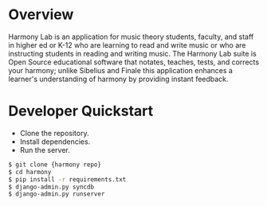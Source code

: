 # Overview

Harmony Lab is an application for music theory students, faculty, and staff in higher ed or K-12 
who are learning to read and write music or who are instructing students in reading and writing music. 
The Harmony Lab suite is Open Source educational software that notates, teaches, tests, and corrects 
your harmony; unlike Sibelius and Finale this application enhances a learner's understanding of
harmony by providing instant feedback.

# Developer Quickstart

- Clone the repository.
- Install dependencies.
- Run the server.

```sh
$ git clone {harmony repo}
$ cd harmony
$ pip install -r requirements.txt
$ django-admin.py syncdb
$ django-admin.py runserver
```
